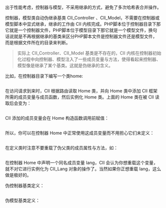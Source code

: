 出于性能考虑，控制器与模型，不采用继承的方式，避免了多次哈希表合并操作。

控制器，模型类自动伪继承基类 CII\_Controller 、CII\_Model，不需要在控制器或模型脚本中显式继承，继承的工作由 CII 内核完成。PHP脚本位于控制器目录下那它就是一个控制器文件，PHP脚本位于模型目录下那它就是一个模型文件，换句话说就是不再根据继承的基类来区分PHP脚本文件是控制器文件还是模型文件，而是根据文件所在的目录来判断。

> 实际上 CII\_Controller、CII\_Model 基类是不存在的，CII 内核在控制器初始化过程中向控制器、模型注入了一些成员变量与方法，使得看起来控制器、模型像是继承了某个基类。这就是伪继承的含义。

比如，在控制器目录下编写一个类home:

```

```

在访问请求到来时，CII 根据路由读取 Home 类，并向 Home 类中添加 CII 框架所需的成员变量与成员函数，然后实例化 Home 类。上面的 Home 类在被 CII 读取后会变为：

```

```

CII 添加的成员变量会在 Home 构造函数调用前赋值：

```

```

所以，你可以在控制器 Home 中正常使用这成员变量而不用担心它们未定义：

```

```

在定义类时注意不要重载了伪父类的成员属性与方法，如：

```

```

在控制器 Home 中声明一个同名成员变量 lang，CII 会认为你想重载这个变量，就不对它进行实例化为 CII\_Lang 对象的操作了。当然如果你正想重载 lang，这么做是极好的。

伪控制器基类定义：

```

```

伪模型基类定义：

```

```




